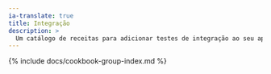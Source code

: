 ```yaml
---
ia-translate: true
title: Integração
description: >
  Um catálogo de receitas para adicionar testes de integração ao seu aplicativo Flutter.
---
```


{% include docs/cookbook-group-index.md %}
